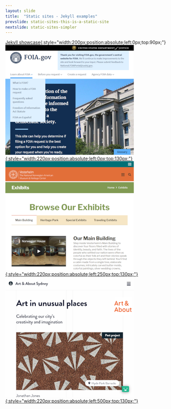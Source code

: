 ```yaml
---
layout: slide
title:  "Static sites - Jekyll examples"
prevslide: static-sites-this-is-a-static-site
nextslide: static-sites-simpler
---
```


[Jekyll showcase](https://jekyllrb.com/showcase/){:style="width:200px;position:absolute;left:0px;top:90px;"}
[![](../assets/FOIA.png){:style="width:220px;position:absolute;left:0px;top:130px;"}](https://www.foia.gov/)
[![](../assets/folk-art-online.png){:style="width:220px;position:absolute;left:250px;top:130px;"}](https://vesterheim.org/)
[![](../assets/art-and-about-sydney.png){:style="width:220px;position:absolute;left:500px;top:130px;"}](https://www.artandabout.com.au/)

